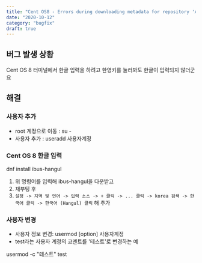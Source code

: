 ```yaml
---
title: "Cent OS8 - Errors during downloading metadata for repository 'AppStream'"
date: "2020-10-12"
category: "bugfix"
draft: true
---
```


## 버그 발생 상황

Cent OS 8 터미널에서 한글 입력을 하려고 한영키를 눌러봐도 한글이 입력되지 않더군요

## 해결

### 사용자 추가

- root 계정으로 이동 : su -
- 사용자 추가 : useradd 사용자계정

### Cent OS 8 한글 입력

dnf install ibus-hangul

1. 위 명령어를 입력해 ibus-hangul을 다운받고
2. 재부팅 후
3. `설정 -> 지역 및 언어 -> 입력 소스 -> + 클릭 -> ... 클릭 -> korea 검색 -> 한국어 클릭 -> 한국어 (Hangul) 클릭` 해 추가

### 사용자 변경

- 사용자 정보 변경: usermod [option] 사용자계정
- test라는 사용자 계정의 코멘트를 '테스트'로 변경하는 예

usermod -c "테스트" test

